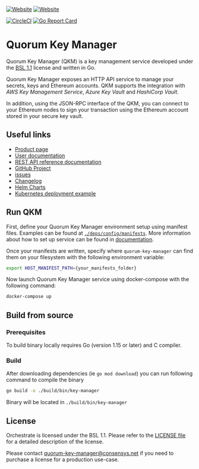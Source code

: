 [![Website](https://img.shields.io/website?label=documentation&url=https%3A%2F%2Fdocs.quorum-key-manager.consensys.net%2F)](https://docs.quorum-key-manager.consensys.net/)
[![Website](https://img.shields.io/website?url=https%3A%2F%2Fconsensys.net%2Fquorum%2F)](https://consensys.net/quorum/)

[![CircleCI](https://img.shields.io/circleci/build/gh/ConsenSys/quorum-key-manager?token=7062612dcd5a98913aa1b330ae48b6a527be52eb)](https://circleci.com/gh/ConsenSys/quorum-key-manager)
[![Go Report Card](https://goreportcard.com/badge/github.com/ConsenSys/quorum-key-manager)](https://goreportcard.com/report/github.com/ConsenSys/quorum-key-manager)

# Quorum Key Manager
Quorum Key Manager (QKM) is a key management service developed under the [BSL 1.1](LICENSE) license and written in Go. 

Quorum Key Manager exposes an HTTP API service to manage your secrets, keys and Ethereum accounts. QKM supports the integration with
*AWS Key Management Service*, *Azure Key Vault* and *HashiCorp Vault*. 

In addition, using the JSON-RPC interface of the QKM, you can connect to your Ethereum nodes to sign your transaction using the Ethereum account stored in your secure key vault.

## Useful links

* [Product page](https://consensys.net/quorum/key-manager/)
* [User documentation](http://docs.quorum-key-manager.consensys.net/)
* [REST API reference documentation](https://consensys.github.io/quorum-key-manager/#stable)
* [GitHub Project](https://github.com/ConsenSys/quorum-key-manager)
* [issues](https://github.com/ConsenSys/quorum-key-manager/issues)
* [Changelog](https://github.com/ConsenSys/quorum-key-manager/blob/main/CHANGELOG.md)
* [Helm Charts](https://github.com/ConsenSys/quorum-key-manager-helm)
* [Kubernetes deployment example](https://github.com/ConsenSys/quorum-key-manager-kubernetes)

## Run QKM

First, define your Quorum Key Manager environment setup using manifest files.
Examples can be found at [`./deps/config/manifests`](./deps/config/manifests). 
More information about how to set up service can be found in [documentation](http://docs.quorum-key-manager.consensys.net/).

Once your manifests are written, specify where `quorum-key-manager` can find them on your filesystem
with the following environment variable:

```bash
export HOST_MANIFEST_PATH={your_manifests_folder}
```
 
Now launch Quorum Key Manager service using docker-compose with the following command:

```bash
docker-compose up
```

## Build from source

### Prerequisites

To build binary locally requires Go (version 1.15 or later) and C compiler. 

### Build

After downloading dependencies (ie `go mod download`) you can run following command to compile the binary

```bash
go build -o ./build/bin/key-manager
```

Binary will be located in `./build/bin/key-manager`
 
## License

Orchestrate is licensed under the BSL 1.1. Please refer to the [LICENSE file](LICENSE) for a detailed description of the license.

Please contact [quorum-key-manager@consensys.net](mailto:quorum-key-manager@consensys.net) if you need to purchase a license for a production use-case.  
